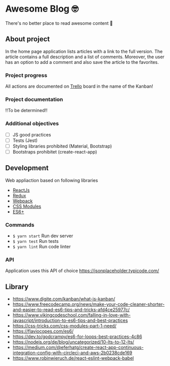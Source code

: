 # Awesome Blog 🤓
There's no better place to read awesome content 🚀

## About project
In the home page application lists articles with a link to the full version. The article contains a full description and a list of comments. Moreover, the user has an option to add a comment and also save the article to the favorites.

### Project progress
All actions are documented on [Trello](https://trello.com/b/jbEpUYgp/awesome-blog-🤓) board in the name of the Kanban!

### Project documentation
!!To be determined!!

### Additional objectives
- [ ] JS good practices
- [ ] Tests (Jest)
- [ ] Styling libraries prohibited (Material, Bootstrap)
- [ ] Bootstraps prohibitet (create-react-app)

## Development
Web appliaction based on following libraries
- [ReactJs](https://reactjs.org/docs/getting-started.html)
- [Redux](https://redux.js.org/introduction/getting-started/)
- [Webpack](https://webpack.js.org/guides/getting-started/)
- [CSS Modules](https://github.com/gajus/react-css-modules)
- [ES6+](http://es6-features.org/)

### Commands
- `$ yarn start` Run dev server 
- `$ yarn test` Run tests
- `$ yarn lint` Run code linter

### API
Application uses this API of choice 
https://jsonplaceholder.typicode.com/

## Library
- https://www.digite.com/kanban/what-is-kanban/
- https://www.freecodecamp.org/news/make-your-code-cleaner-shorter-and-easier-to-read-es6-tips-and-tricks-afd4ce25977c/
- https://www.vikingcodeschool.com/falling-in-love-with-javascript/introduction-to-es6-tips-and-best-practices
- https://css-tricks.com/css-modules-part-1-need/
- https://flaviocopes.com/es6/
- https://dev.to/godcrampy/es6-for-loops-best-practices-4c86
- https://nodejs.org/de/blog/uncategorized/10-lts-to-12-lts/
- https://medium.com/@eferhatg/create-react-app-continuous-integration-config-with-circleci-and-aws-2b0238cde169
- https://www.robinwieruch.de/react-eslint-webpack-babel
